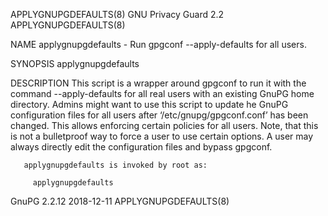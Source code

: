 APPLYGNUPGDEFAULTS(8)                                                                       GNU Privacy Guard 2.2                                                                       APPLYGNUPGDEFAULTS(8)

NAME
       applygnupgdefaults - Run gpgconf --apply-defaults for all users.

SYNOPSIS
       applygnupgdefaults

DESCRIPTION
       This script is a wrapper around gpgconf to run it with the command --apply-defaults for all real users with an existing GnuPG home directory.  Admins might want to use this script to update he GnuPG
       configuration files for all users after ‘/etc/gnupg/gpgconf.conf’ has been changed.  This allows enforcing certain policies for all users.  Note, that this is not a bulletproof way to force  a  user
       to use certain options.  A user may always directly edit the configuration files and bypass gpgconf.

       applygnupgdefaults is invoked by root as:

         applygnupgdefaults

GnuPG 2.2.12                                                                                      2018-12-11                                                                            APPLYGNUPGDEFAULTS(8)
